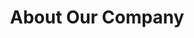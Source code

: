 ---
title: "About Our Company"
description: "Do you really want to knaow us?"
draft: false
bg_image: "images/featue-bg.jpg"
---